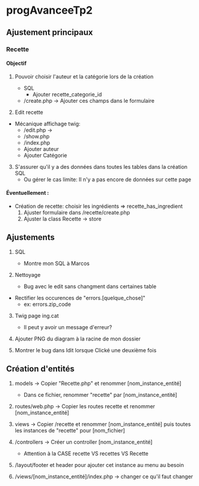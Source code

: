 # progAvanceeTp2

## Ajustement principaux

### Recette

#### Objectif

1. Pouvoir choisir l'auteur et la catégorie lors de la création
    - SQL
        - Ajouter recette_categorie_id
    - /create.php ->    Ajouter ces champs dans le formulaire

2. Edit recette
- Mécanique affichage twig:
    - /edit.php -> 
    - /show.php
    - /index.php
    - Ajouter auteur
    - Ajouter Catégorie


3. S'assurer qu'il y a des données dans toutes les tables dans la création SQL
    - Ou gérer le cas limite: Il n'y a pas encore de données sur cette page

#### Éventuellement :

- Création de recette: choisir les ingrédients => recette_has_ingredient
    1. Ajuster formulaire dans /recette/create.php
    2. Ajuster la class Recette -> store

## Ajustements

1. SQL
    - Montre mon SQL à Marcos

2. Nettoyage
    - Bug avec le edit sans changment dans certaines table
- Rectifier les occurences de "errors.[quelque_chose]" 
    - ex: errors.zip_code

3. Twig page ing.cat
    - Il peut y avoir un message d'erreur?

5. Ajouter PNG du diagram à la racine de mon dossier

6. Montrer le bug dans Idit lorsque Clické une deuxième fois



## Création d'entités

1. models -> Copier "Recette.php" et renommer [nom_instance_entité] 
    - Dans ce fichier, renommer "recette" par [nom_instance_entité]
2. routes/web.php -> Copier les routes recette et renommer [nom_instance_entité]
3. views -> Copier /recette et renommer [nom_instance_entité] puis toutes les instances de "recette" pour [nom_fichier]
4. /controllers -> Créer un controller [nom_instance_entité]
    - Attention à la CASE recette VS recettes VS Recette

5. /layout/footer et header pour ajouter cet instance au menu au besoin
6. /views/[nom_instance_entité]/index.php -> changer ce qu'il faut changer